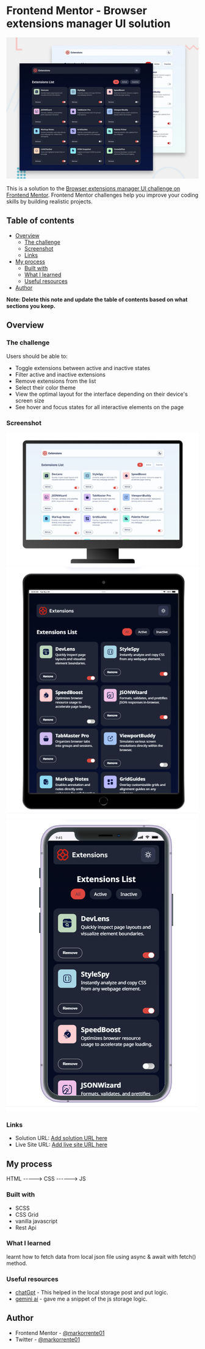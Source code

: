 # Frontend Mentor - Browser extensions manager UI solution
![preview](./preview.jpg)

This is a solution to the [Browser extensions manager UI challenge on Frontend Mentor](https://www.frontendmentor.io/challenges/browser-extension-manager-ui-yNZnOfsMAp). Frontend Mentor challenges help you improve your coding skills by building realistic projects. 

## Table of contents

- [Overview](#overview)
  - [The challenge](#the-challenge)
  - [Screenshot](#screenshot)
  - [Links](#links)
- [My process](#my-process)
  - [Built with](#built-with)
  - [What I learned](#what-i-learned)
  - [Useful resources](#useful-resources)
- [Author](#author)

**Note: Delete this note and update the table of contents based on what sections you keep.**

## Overview

### The challenge

Users should be able to:

- Toggle extensions between active and inactive states
- Filter active and inactive extensions
- Remove extensions from the list
- Select their color theme
- View the optimal layout for the interface depending on their device's screen size
- See hover and focus states for all interactive elements on the page

### Screenshot

![desktop preview](/public/browser-management-ui-desktop.png)
![ipad preview](/public/browser-management-ui-sc-iospad.png)
![smart phone preview](/public/browser-management-ui-ios11.png)

### Links

- Solution URL: [Add solution URL here](https://your-solution-url.com)
- Live Site URL: [Add live site URL here](https://browser-extension-management-ui.vercel.app/)

## My process
HTML -----> CSS ------> JS

### Built with

- SCSS
- CSS Grid
- vanilla javascript
- Rest Api

### What I learned

learnt how to fetch data from local json file using async & await with fetch() method.

### Useful resources

- [chatGpt](https://chatgpt.com/) - This helped in the local storage post and put logic.
- [gemini ai](https://gemini.google.com/) - gave me a snippet of the js storage logic.

## Author
- Frontend Mentor - [@markorrente01](https://www.frontendmentor.io/profile/markorrente01)
- Twitter - [@markorrente01](https://www.twitter.com/markorrente01)
